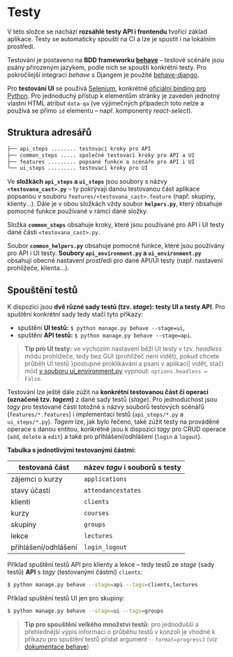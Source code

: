# Testy
V této složce se nachází **rozsáhlé testy API i frontendu** tvořící základ aplikace. Testy se automaticky spouští na CI a lze je spustit i na lokálním prostředí.

Testování je postaveno na **BDD frameworku [behave](https://github.com/behave/behave)** – testové scénáře jsou psány přirozeným jazykem, podle nich se spouští konkrétní testy. Pro pokročilejší integraci *behave* s Djangem je použité [behave-django](https://github.com/behave/behave-django).

Pro **testování UI** se používá [Selenium](https://github.com/SeleniumHQ/selenium), konkrétně [oficiální binding pro Python](https://seleniumhq.github.io/selenium/docs/api/py/index.html). Pro jednoduchý přístup k elementům stránky je zaveden jednotný vlastní HTML atribut `data-qa` (ve výjimečných případech toto nelze a používá se přímo `id` elementu – např. komponenty *react-select*).
## Struktura adresářů
```bash
├── api_steps ........ testovací kroky pro API      
├── common_steps ..... společné testovací kroky pro API a UI        
├── features ......... popsané funkce a scénáře pro API i UI
└── ui_steps ......... testovací kroky pro UI
```
Ve **složkách `api_steps` a `ui_steps`** jsou soubory s názvy **`<testovana_cast>.py`** – ty pokrývají danou testovanou část aplikace popsanou v souboru `features/<testovana_cast>.feature` (např. skupiny, klienty...). Dále je v obou složkách vždy soubor **`helpers.py`**,
který obsahuje pomocné funkce používané v rámci dané složky.

Složka **`common_steps`** obsahuje kroky, které jsou používané pro API i UI testy dané části `<testovana_cast>.py`.

Soubor **`common_helpers.py`** obsahuje pomocné funkce, které jsou používány pro API i UI testy. **Soubory `api_environment.py` a `ui_environment.py`** obsahují obecné nastavení prostředí pro dané API/UI testy (např. nastavení prohlížeče, klienta...).

## Spouštění testů
K dispozici jsou **dvě různé sady testů (tzv. *stage*): testy UI a testy API**. 
Pro spuštění konkrétní sady tedy stačí tyto příkazy:
* spuštění **UI testů:** `$ python manage.py behave --stage=ui`,
* spuštění **API testů:** `$ python manage.py behave --stage=api`.

> **Tip pro UI testy:** ve výchozím nastavení běží UI testy v tzv. *headless* módu prohlížeče, tedy bez GUI (prohlížeč není vidět), pokud chcete průběh UI testů }postupné proklikávání a psaní v aplikaci] vidět, stačí mód [v souboru ui_environment.py](ui_environment.py) vypnout: `options.headless = False`.

Testování lze ještě dále zúžit na **konkrétní testovanou část či operaci (označené tzv. *tagem*)** z dané sady testů (*stage*). Pro jednoduchost jsou *tagy* pro testované části totožné s názvy souborů testových scénářů (`features/*.features`) i implementací testů (`api_steps/*.py` a `ui_steps/*.py`). *Tagem* lze, jak bylo řečeno, také zúžit testy na prováděné operace s danou entitou, konkrétně jsou k dispozici *tagy* pro CRUD operace (`add`, `delete` a `edit`) a také pro přihlášení/odhlášení (`login` a `logout`).

**Tabulka s jednotlivými testovanými částmi:**

| testovaná část | název *tagu* i souborů s testy |
| --- | --- |
| zájemci o kurzy | `applications` |
| stavy účasti | `attendancestates` |
| klienti | `clients` |
| kurzy | `courses` |
| skupiny | `groups` |
| lekce | `lectures` |
| přihlášení/odhlášení | `login_logout` |

Příklad spuštění testů API pro klienty a lekce – tedy testů ze *stage* (sady testů) **API** s *tagy* (testovanými částmi) `clients`:
```bash
$ python manage.py behave --stage=api --tags=clients,lectures
```
Příklad spuštění testů UI jen pro skupiny:
```bash
$ python manage.py behave --stage=ui --tags=groups
```

> **Tip pro spouštění velkého množství testů:** pro jednodušší a přehlednější výpis informací o průběhu testů v konzoli je vhodné k příkazu pro spuštění testů přidat argument `--format=progress3` (viz [dokumentace behave](https://behave.readthedocs.io/en/latest/formatters.html?highlight=progress3#formatters))
